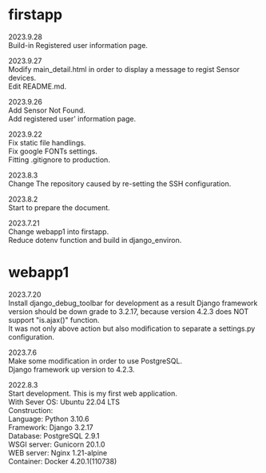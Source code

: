 # firstapp
2023.9.28  
    Build-in Registered user information page.  

2023.9.27  
    Modify main_detail.html in order to display a message to regist Sensor devices.   
    Edit README.md.  

2023.9.26  
    Add Sensor Not Found.  
    Add registered user' information page.   

2023.9.22     
    Fix static file handlings.  
    Fix google FONTs settings.  
    Fitting .gitignore to production.  

2023.8.3  
    Change The repository caused by re-setting the SSH configuration.  

2023.8.2   
    Start to prepare the document.  

2023.7.21  
    Change webapp1 into firstapp.   
    Reduce dotenv function and build in django_environ.    

# webapp1
2023.7.20  
    Install django_debug_toolbar for development as a result Django framework version should be down grade to 3.2.17, because version 4.2.3 does NOT support "is.ajax()" function.    
    It was not only above action but also modification to separate a settings.py configuration.     

2023.7.6  
    Make some modification in order to use PostgreSQL.      
    Django framework up version to 4.2.3.    

2022.8.3  
    Start development. This is my first web application.    
    With Sever OS: Ubuntu 22.04 LTS    
    Construction:    
        Language: Python 3.10.6    
        Framework: Django 3.2.17    
        Database: PostgreSQL 2.9.1    
        WSGI server: Gunicorn 20.1.0    
        WEB server: Nginx 1.21-alpine    
        Container: Docker 4.20.1(110738)    
